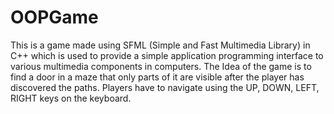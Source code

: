 # OOPGame
This is a game made using SFML (Simple and Fast Multimedia Library) in C++ which is used to provide a simple application programming interface to various multimedia components in computers.
The Idea of the game is to find a door in a maze that only parts of it are visible after the player has discovered the paths.
Players have to navigate using the UP, DOWN, LEFT, RIGHT keys on the keyboard.
